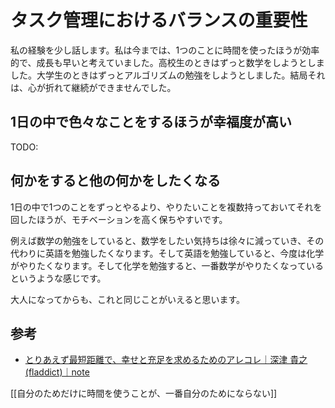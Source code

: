 # タスク管理におけるバランスの重要性

私の経験を少し話します。私は今までは、1つのことに時間を使ったほうが効率的で、成長も早いと考えていました。高校生のときはずっと数学をしようとしました。大学生のときはずっとアルゴリズムの勉強をしようとしました。結局それは、心が折れて継続ができませんでした。

## 1日の中で色々なことをするほうが幸福度が高い

TODO:

## 何かをすると他の何かをしたくなる

1日の中で1つのことをずっとやるより、やりたいことを複数持っておいてそれを回したほうが、モチベーションを高く保ちやすいです。

例えば数学の勉強をしていると、数学をしたい気持ちは徐々に減っていき、その代わりに英語を勉強したくなります。そして英語を勉強していると、今度は化学がやりたくなります。そして化学を勉強すると、一番数学がやりたくなっているというような感じです。

大人になってからも、これと同じことがいえると思います。

## 参考

- [とりあえず最短距離で、幸せと充足を求めるためのアレコレ｜深津 貴之 (fladdict)｜note](https://note.com/fladdict/n/n9a7a812c36f3)

[[自分のためだけに時間を使うことが、一番自分のためにならない]]